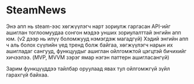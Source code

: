 # SteamNews

Энэ апп нь steam-ээс хѳгжүүлэгч нарт зориулж гаргасан API-ийг ашиглан тоглоомуудаа сонгон мэдээ унших зориулалттай энгийн апп юм. (v2 дээр нь илүү боломжууд нэмэгдэж магадгүй) Хэдий энгийн апп ч аль болох сүүлийн үед тренд болж байгаа, хѳгжүүлэгч нарын их ашигладаг сангууд, функцуудыг ашиглан ойлгомжтой цэгцтэй бичихийг хичээлээ. (MVP, MVVM зэрэг ямар нэгэн паттерн ашигласангүй)

Зарим функцүүддээ тайлбар оруулаад явах тул ойлгомжгүй зүйл гарахгүй байхаа.
